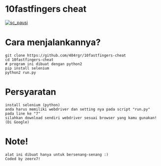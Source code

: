 # 10fastfingers cheat
[
![sc_pausi](https://user-images.githubusercontent.com/43511729/104157842-fcc8b800-53b9-11eb-92ef-25be35518419.jpg)
](url)

# Cara menjalankannya?
    git clone https://github.com/404rgr/10fastfingers-cheat
    cd 10fastfingers-cheat
    # program ini dibuat dengan python2
    pip install selenium
    python2 run.py

# Persyaratan
    install selenium (python)
    anda harus memiliki webdriver dan setting nya pada script "run.py" pada line ke "7"
    silahkan download sendiri webdriver sesuai browser yang kamu gunakan! (Di Google)

# Note!
    alat ini dibuat hanya untuk bersenang-senang :)
    Coded by zeerx7!
